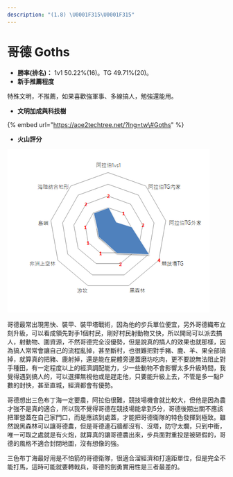 ```yaml
---
description: "(1.8) \U0001F315\U0001F315"
---
```


# 哥德 Goths

* **勝率\(排名\)：** 1v1 50.22%\(16\)。TG 49.71%\(20\)。
* **新手推薦程度**

 特殊文明，不推薦，如果喜歡強軍事、多線搞人，勉強還能用。

* **文明加成與科技樹**

{% embed url="https://aoe2techtree.net/?lng=tw\#Goths" %}

* **火山評分**

![](../.gitbook/assets/image%20%2811%29.png)

哥德最常出現黑快、裝甲、裝甲塔戰術，因為他的步兵單位便宜，另外哥德織布立刻升級，可以看成領先對手1個村民，剛好村民射動物又快，所以開局可以派去搞人，射動物、圍資源，不然哥德完全沒優勢，但是說真的搞人的效果也就那樣，因為搞人常常會讓自己的流程亂掉，甚至斷村，也很難把對手豬、鹿、羊、果全部搞掉，就算真的把豬、鹿射掉，還是能在屍體旁邊蓋磨坊吃肉，更不要說無法阻止對手種田，有一定程度以上的經濟調配能力，少一些動物不會影響太多升級時間，我覺得遇到搞人的，可以選擇無視他或是趕走他，只要能升級上去，不管是多一點P數的封快，甚至直城，經濟都會有優勢。

哥德想出三色布丁海一定要農，阿拉伯很難，競技場機會就比較大，但他是因為農才強不是真的適合，所以我不覺得哥德在競技場能拿到5分，哥德後期出關不應該把軍營蓋在自己家門口，而是應該到處蓋，才能把哥德衛隊的特色發揮到極致。雖然說黑森林可以讓哥德農，但是哥德連石牆都沒有、沒塔，防守太爛，只到中衝，唯一可取之處就是有火炮，就算真的讓哥德農出來，步兵面對重投是被砸假的，哥德的風格不適合封閉地圖，沒有想像的強。

三色布丁海最好用是不怕箭的哥德衛隊，很適合溜經濟和打遠距單位，但是完全不能打馬，這時可能就要轉戟兵，哥德的劍勇實用性是三者最差的。

